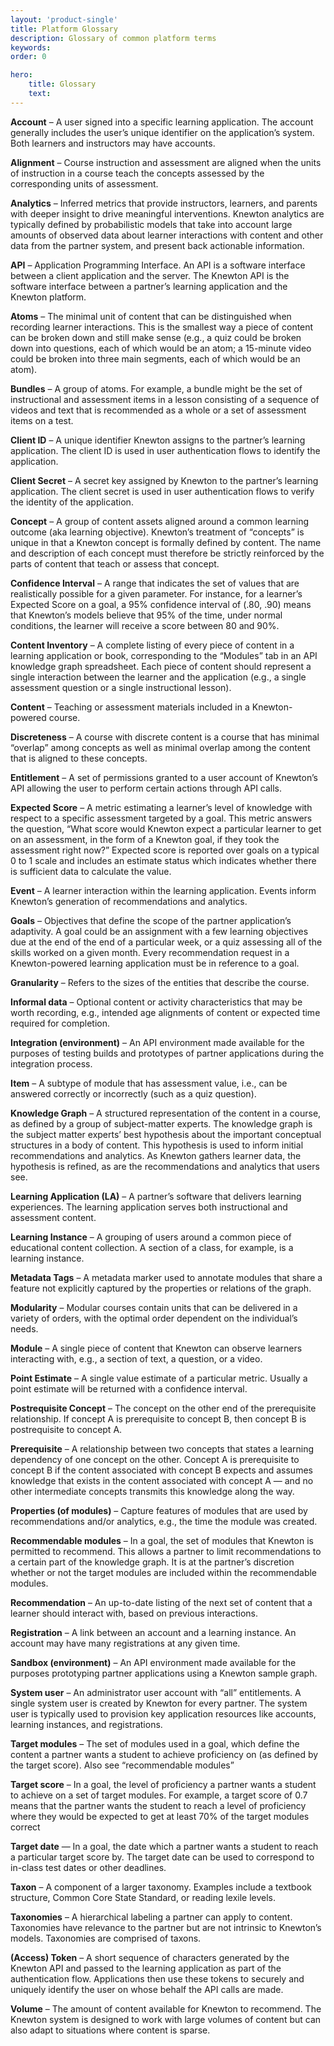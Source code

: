 ```yaml
---
layout: 'product-single'
title: Platform Glossary
description: Glossary of common platform terms
keywords: 
order: 0 

hero:
    title: Glossary
    text: 
---
```


**Account** – A user signed into a specific learning application. The account generally includes the user’s unique identifier on the application’s system. Both learners and instructors may have accounts.

**Alignment** – Course instruction and assessment are aligned when the units of instruction in a course teach the concepts assessed by the corresponding units of assessment.

**Analytics** – Inferred metrics that provide instructors, learners, and parents with deeper insight to drive meaningful interventions. Knewton analytics are typically defined by probabilistic models that take into account large amounts of observed data about learner interactions with content and other data from the partner system, and present back actionable information.

**API** – Application Programming Interface. An API is a software interface between a client application and the server. The Knewton API is the software interface between a partner’s learning application and the Knewton platform.

**Atoms** – The minimal unit of content that can be distinguished when recording learner interactions. This is the smallest way a piece of content can be broken down and still make sense (e.g., a quiz could be broken down into questions, each of which would be an atom; a 15-minute video could be broken into three main segments, each of which would be an atom).

**Bundles** – A group of atoms. For example, a bundle might be the set of instructional and assessment items in a lesson consisting of a sequence of videos and text that is recommended as a whole or a set of assessment items on a test.

**Client ID** – A unique identifier Knewton assigns to the partner’s learning application. The client ID is used in user authentication flows to identify the application.

**Client Secret** – A secret key assigned by Knewton to the partner’s learning application. The client secret is used in user authentication flows to verify the identity of the application.

**Concept** – A group of content assets aligned around a common learning outcome (aka learning objective). Knewton’s treatment of “concepts” is unique in that a Knewton concept is formally defined by content. The name and description of each concept must therefore be strictly reinforced by the parts of content that teach or assess that concept.

**Confidence Interval** – A range that indicates the set of values that are realistically possible for a given parameter. For instance, for a learner’s Expected Score on a goal, a 95% confidence interval of (.80, .90) means that Knewton’s models believe that 95% of the time, under normal conditions, the learner will receive a score between 80 and 90%.

**Content Inventory** – A complete listing of every piece of content in a learning application or book, corresponding to the “Modules” tab in an API knowledge graph spreadsheet. Each piece of content should represent a single interaction between the learner and the application (e.g., a single assessment question or a single instructional lesson).

**Content** – Teaching or assessment materials included in a Knewton-powered course.

**Discreteness** – A course with discrete content is a course that has minimal “overlap” among concepts as well as minimal overlap among the content that is aligned to these concepts.

**Entitlement** – A set of permissions granted to a user account of Knewton’s API allowing the user to perform certain actions through API calls.

**Expected Score** – A metric estimating a learner’s level of knowledge with respect to a specific assessment targeted by a goal. This metric answers the question, “What score would Knewton expect a particular learner to get on an assessment, in the form of a Knewton goal, if they took the assessment right now?” Expected score is reported over goals on a typical 0 to 1 scale and includes an estimate status which indicates whether there is sufficient data to calculate the value.

**Event** – A learner interaction within the learning application. Events inform Knewton’s generation of recommendations and analytics.

**Goals** – Objectives that define the scope of the partner application’s adaptivity. A goal could be an assignment with a few learning objectives due at the end of the end of a particular week, or a quiz assessing all of the skills worked on a given month. Every recommendation request in a Knewton-powered learning application must be in reference to a goal.

**Granularity** – Refers to the sizes of the entities that describe the course.

**Informal data** – Optional content or activity characteristics that may be worth recording, e.g., intended age alignments of content or expected time required for completion.

**Integration (environment)** – An API environment made available for the purposes of testing builds and prototypes of partner applications during the integration process.

**Item** – A subtype of module that has assessment value, i.e., can be answered correctly or incorrectly (such as a quiz question).

**Knowledge Graph** – A structured representation of the content in a course, as defined by a group of subject-matter experts. The knowledge graph is the subject matter experts’ best hypothesis about the important conceptual structures in a body of content. This hypothesis is used to inform initial recommendations and analytics. As Knewton gathers learner data, the hypothesis is refined, as are the recommendations and analytics that users see.

**Learning Application (LA)** – A partner’s software that delivers learning experiences. The learning application serves both instructional and assessment content.

**Learning Instance** – A grouping of users around a common piece of educational content collection. A section of a class, for example, is a learning instance.

**Metadata Tags** – A metadata marker used to annotate modules that share a feature not explicitly captured by the properties or relations of the graph.

**Modularity** – Modular courses contain units that can be delivered in a variety of orders, with the optimal order dependent on the individual’s needs.

**Module** – A single piece of content that Knewton can observe learners interacting with, e.g., a section of text, a question, or a video.

**Point Estimate** – A single value estimate of a particular metric. Usually a point estimate will be returned with a confidence interval.

**Postrequisite Concept** – The concept on the other end of the prerequisite relationship. If concept A is prerequisite to concept B, then concept B is postrequisite to concept A.

**Prerequisite** – A relationship between two concepts that states a learning dependency of one concept on the other. Concept A is prerequisite to concept B if the content associated with concept B expects and assumes knowledge that exists in the content associated with concept A — and no other intermediate concepts transmits this knowledge along the way.

**Properties (of modules)** – Capture features of modules that are used by recommendations and/or analytics, e.g., the time the module was created.

**Recommendable modules** – In a goal, the set of modules that Knewton is permitted to recommend. This allows a partner to limit recommendations to a certain part of the knowledge graph. It is at the partner’s discretion whether or not the target modules are included within the recommendable modules.

**Recommendation** – An up-to-date listing of the next set of content that a learner should interact with, based on previous interactions.

**Registration** – A link between an account and a learning instance. An account may have many registrations at any given time.

**Sandbox (environment)** – An API environment made available for the purposes prototyping partner applications using a Knewton sample graph.

**System user** – An administrator user account with “all” entitlements. A single system user is created by Knewton for every partner. The system user is typically used to provision key application resources like accounts, learning instances, and registrations.

**Target modules** – The set of modules used in a goal, which define the content a partner wants a student to achieve proficiency on (as defined by the target score). Also see “recommendable modules”

**Target score** – In a goal, the level of proficiency a partner wants a student to achieve on a set of target modules. For example, a target score of 0.7 means that the partner wants the student to reach a level of proficiency where they would be expected to get at least 70% of the target modules correct

**Target date** — In a goal, the date which a partner wants a student to reach a particular target score by. The target date can be used to correspond to in-class test dates or other deadlines.

**Taxon** – A component of a larger taxonomy. Examples include a textbook structure, Common Core State Standard, or reading lexile levels.

**Taxonomies** – A hierarchical labeling a partner can apply to content. Taxonomies have relevance to the partner but are not intrinsic to Knewton’s models. Taxonomies are comprised of taxons.

**(Access) Token** – A short sequence of characters generated by the Knewton API and passed to the learning application as part of the authentication flow. Applications then use these tokens to securely and uniquely identify the user on whose behalf the API calls are made.

**Volume** – The amount of content available for Knewton to recommend. The Knewton system is designed to work with large volumes of content but can also adapt to situations where content is sparse.
